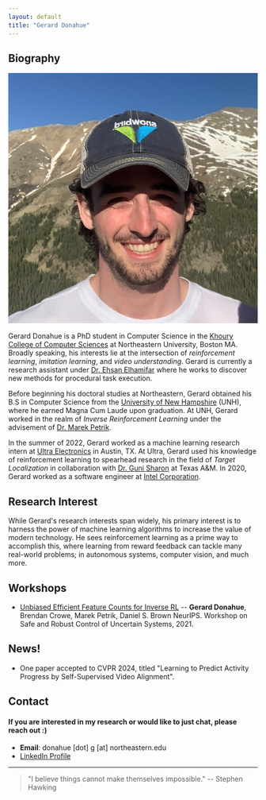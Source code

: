 ```yaml
---
layout: default
title: "Gerard Donahue"
---
```


## Biography
<img class="profile-picture" src="headshot.jpg">

Gerard Donahue is a PhD student in Computer Science in the [Khoury College of Computer Sciences](https://www.khoury.northeastern.edu) at Northeastern University, Boston MA. Broadly speaking, his interests lie at the intersection of *reinforcement learning*, *imitation learning*, and *video understanding*. Gerard is currently a research assistant under [Dr. Ehsan Elhamifar](https://www.ccs.neu.edu/home/eelhami/) where he works to discover new methods for procedural task execution.

Before beginning his doctoral studies at Northeastern, Gerard obtained his B.S in Computer Science from the [University of New Hampshire](https://www.unh.edu) (UNH), where he earned Magna Cum Laude upon graduation. At UNH, Gerard worked in the realm of *Inverse Reinforcement Learning* under the advisement of [Dr. Marek Petrik](http://marek.petrik.us/).

In the summer of 2022, Gerard worked as a machine learning research intern at [Ultra Electronics](https://www.ultra.group) in Austin, TX. At Ultra, Gerard used his knowledge of reinforcement learning to spearhead research in the field of *Target Localization* in collaboration with [Dr. Guni Sharon](https://people.engr.tamu.edu/guni/index.html) at Texas A&M. In 2020, Gerard worked as a software engineer at [Intel Corporation](https://www.intel.com/content/www/us/en/homepage.html).

## Research Interest

While Gerard's research interests span widely, his primary interest is to harness the power of machine learning algorithms to increase the value of modern technology. He sees reinforcement learning as a prime way to accomplish this, where learning from reward feedback can tackle many real-world problems; in autonomous systems, computer vision, and much more.

## Workshops

- [Unbiased Efficient Feature Counts for Inverse RL](neurips-2020.pdf)
    -- **Gerard Donahue**, Brendan Crowe, Marek Petrik, Daniel S. Brown NeurIPS. Workshop on Safe and Robust Control of Uncertain Systems, 2021.

## News!
- One paper accepted to CVPR 2024, titled "Learning to Predict Activity Progress by Self-Supervised Video Alignment". 

## Contact
#### If you are interested in my research or would like to just chat, please reach out :)
* **Email**: donahue [dot] g [at] northeastern.edu
* [LinkedIn Profile](https://www.linkedin.com/in/gerard-donahue-ml)


***
> "I believe things cannot make themselves impossible."
> -- Stephen Hawking

<br/><br/>
